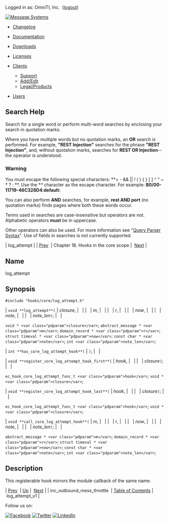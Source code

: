 Logged in as: OmniTI, Inc.  ([logout](https://support.messagesystems.com/logout.php))

[![Message Systems](https://support.messagesystems.com/images/ms-white205.png)](https://support.messagesystems.com/start.php) 

*   [Changelog](https://support.messagesystems.com/start.php?show=changelog)
*   [Documentation](https://support.messagesystems.com/docs/)
*   [Downloads](https://support.messagesystems.com/start.php)

*   [Licenses](https://support.messagesystems.com/license_summary.php)
*   <a href="">Clients</a>
    *   [Support](https://support.messagesystems.com/cs.php)
    *   [Add/Edit](https://support.messagesystems.com/edit_client.php)
    *   [Legal/Products](https://support.messagesystems.com/edit_products.php)
*   [Users](https://support.messagesystems.com/edit_customer.php)

## Search Help

Search for a single word or perform multi-word searches by enclosing your search in quotation marks.

Where you have multiple words but no quotation marks, an **OR** search is performed. For example, **"REST Injection"** searches for the phrase **"REST Injection"**, and, without quotation marks, searches for **REST OR Injection**--the operator is understood.

### Warning

You must escape the following special characters: **+ - && || ! ( ) { } [ ] ^ " ~ * ? : \**. Use the **\** character as the escape character. For example: **B0/00-11719-46C328D4\:default\:**

You can also perform **AND** searches, for example, **rest AND port** (no quotation marks) finds pages where both these words occur.

Terms used in searches are case-insensitive but operators are not. Alphabetic operators **must** be in uppercase.

Other operators can also be used. For more information see "[Query Parser Syntax](https://lucene.apache.org/core/old_versioned_docs/versions/3_0_0/queryparsersyntax.html)". Use of fields in searches is not currently supported.

| log_attempt |
| [Prev](extending.hooks.core.inc_outbound_mess_throttle.php)  | Chapter 18. Hooks in the core scope |  [Next](extending.hooks.core.log_attempt_v1.php) |

<a name="extending.hooks.core.log_attempt"></a>
## Name

log_attempt

## Synopsis

`#include "hooks/core/log_attempt.h"`

| `void **log_attempt**(` | <var class="pdparam">closure</var>, |   |
|   | <var class="pdparam">m</var>, |   |
|   | <var class="pdparam">r</var>, |   |
|   | <var class="pdparam">now</var>, |   |
|   | <var class="pdparam">note</var>, |   |
|   | <var class="pdparam">note_len</var>`)`; |   |

`void * <var class="pdparam">closure</var>`;
`abstract_message * <var class="pdparam">m</var>`;
`domain_record * <var class="pdparam">r</var>`;
`struct timeval * <var class="pdparam">now</var>`;
`const char * <var class="pdparam">note</var>`;
`int <var class="pdparam">note_len</var>`;

| `int **has_core_log_attempt_hook**(` | `)`; |   |

| `void **register_core_log_attempt_hook_first**(` | <var class="pdparam">hook</var>, |   |
|   | <var class="pdparam">closure</var>`)`; |   |

`ec_hook_core_log_attempt_func_t <var class="pdparam">hook</var>`;
`void *<var class="pdparam">closure</var>`;

| `void **register_core_log_attempt_hook_last**(` | <var class="pdparam">hook</var>, |   |
|   | <var class="pdparam">closure</var>`)`; |   |

`ec_hook_core_log_attempt_func_t <var class="pdparam">hook</var>`;
`void *<var class="pdparam">closure</var>`;

| `void **call_core_log_attempt_hook**(` | <var class="pdparam">m</var>, |   |
|   | <var class="pdparam">r</var>, |   |
|   | <var class="pdparam">now</var>, |   |
|   | <var class="pdparam">note</var>, |   |
|   | <var class="pdparam">note_len</var>`)`; |   |

`abstract_message * <var class="pdparam">m</var>`;
`domain_record * <var class="pdparam">r</var>`;
`struct timeval * <var class="pdparam">now</var>`;
`const char * <var class="pdparam">note</var>`;
`int <var class="pdparam">note_len</var>`;<a name="idp21572672"></a>
## Description

This registerable hook mirrors the module callback of the same name.

| [Prev](extending.hooks.core.inc_outbound_mess_throttle.php)  | [Up](extending.hooks.core.php) |  [Next](extending.hooks.core.log_attempt_v1.php) |
| inc_outbound_mess_throttle  | [Table of Contents](index.php) |  log_attempt_v1 |

Follow us on:

[![Facebook](https://support.messagesystems.com/images/icon-facebook.png)](http://www.facebook.com/messagesystems) [![Twitter](https://support.messagesystems.com/images/icon-twitter.png)](http://twitter.com/#!/MessageSystems) [![LinkedIn](https://support.messagesystems.com/images/icon-linkedin.png)](http://www.linkedin.com/company/message-systems)